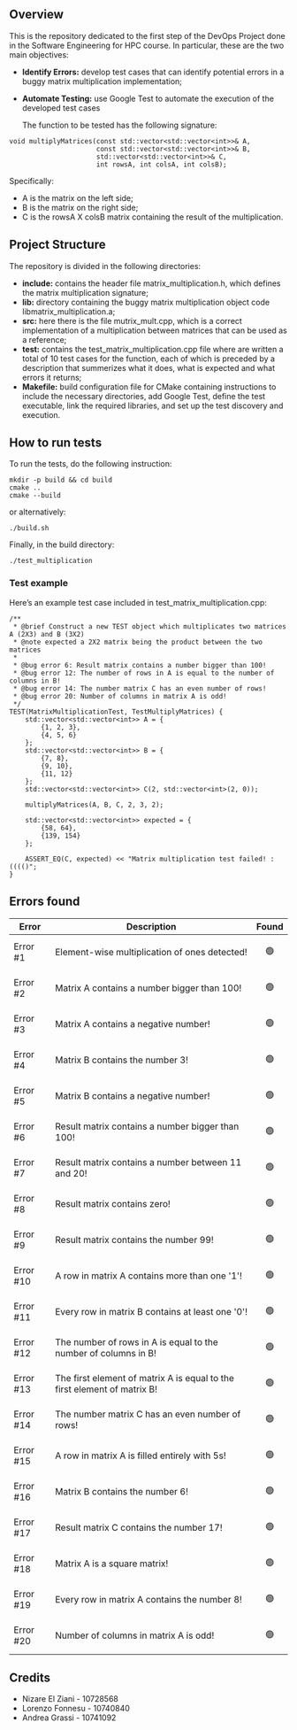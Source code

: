 ## Overview
This is the repository dedicated to the first step of the DevOps Project done in the Software Engineering for HPC course. In particular, these are the two main objectives:

- **Identify Errors:** develop test cases that can identify potential errors in a buggy matrix multiplication implementation;
- **Automate Testing:** use Google Test to automate the execution of the developed test cases

  The function to be tested has the following signature:

```
void multiplyMatrices(const std::vector<std::vector<int>>& A,
                      const std::vector<std::vector<int>>& B,
                      std::vector<std::vector<int>>& C,
                      int rowsA, int colsA, int colsB);
```
Specifically:
- A is the matrix on the left side;
- B is the matrix on the right side;
- C is the rowsA X colsB matrix containing the result of the multiplication.


## Project Structure
The repository is divided in the following directories:
- **include:** contains the header file matrix_multiplication.h, which defines the matrix multiplication signature;
- **lib:** directory containing the buggy matrix multiplication object code libmatrix_multiplication.a;
- **src:** here there is the file mutrix_mult.cpp, which is a correct implementation of a multiplication between matrices that can be used as a reference;
- **test:** contains the test_matrix_multiplication.cpp file where are written a total of 10 test cases for the function, each of which is preceded by a description that summerizes what it does, what is expected and what errors it returns;
- **Makefile:** build configuration file for CMake containing instructions to include the necessary directories, add Google Test, define the test executable, link the required libraries, and set up the test discovery and execution.

## How to run tests

To run the tests, do the following instruction:

```
mkdir -p build && cd build
cmake ..
cmake --build
```
or alternatively:

```
./build.sh
```
Finally, in the build directory:
```
./test_multiplication
```

### Test example

Here’s an example test case included in test_matrix_multiplication.cpp:

```
/**
 * @brief Construct a new TEST object which multiplicates two matrices A (2X3) and B (3X2)
 * @note expected a 2X2 matrix being the product between the two matrices
 * 
 * @bug error 6: Result matrix contains a number bigger than 100!
 * @bug error 12: The number of rows in A is equal to the number of columns in B!
 * @bug error 14: The number matrix C has an even number of rows! 
 * @bug error 20: Number of columns in matrix A is odd!
 */
TEST(MatrixMultiplicationTest, TestMultiplyMatrices) {
    std::vector<std::vector<int>> A = {
        {1, 2, 3},
        {4, 5, 6}
    };
    std::vector<std::vector<int>> B = {
        {7, 8},
        {9, 10},
        {11, 12}
    };
    std::vector<std::vector<int>> C(2, std::vector<int>(2, 0));

    multiplyMatrices(A, B, C, 2, 3, 2);

    std::vector<std::vector<int>> expected = {
        {58, 64},
        {139, 154}
    };

    ASSERT_EQ(C, expected) << "Matrix multiplication test failed! :(((()";
}
```

## Errors found

|Error|Description|Found|
|-----|-----------|-----|
|Error #1| Element-wise multiplication of ones detected! | <p align="center">🟢</p> |
|Error #2| Matrix A contains a number bigger than 100! | <p align="center">🟢</p> |
|Error #3| Matrix A contains a negative number! | <p align="center">🟢</p> |
|Error #4| Matrix B contains the number 3! | <p align="center">🟢</p> |
|Error #5| Matrix B contains a negative number! | <p align="center">🟢</p> |
|Error #6| Result matrix contains a number bigger than 100! | <p align="center">🟢</p> |
|Error #7| Result matrix contains a number between 11 and 20! | <p align="center">🟢</p> |
|Error #8| Result matrix contains zero! | <p align="center">🟢</p> |
|Error #9| Result matrix contains the number 99! | <p align="center">🟢</p> |
|Error #10| A row in matrix A contains more than one '1'! | <p align="center">🟢</p> |
|Error #11| Every row in matrix B contains at least one '0'! | <p align="center">🟢</p> |
|Error #12| The number of rows in A is equal to the number of columns in B! | <p align="center">🟢</p> |
|Error #13| The first element of matrix A is equal to the first element of matrix B! | <p align="center">🟢</p> |
|Error #14| The number matrix C has an even number of rows!  | <p align="center">🟢</p> |
|Error #15| A row in matrix A is filled entirely with 5s! | <p align="center">🟢</p> |
|Error #16| Matrix B contains the number 6! | <p align="center">🟢</p> |
|Error #17| Result matrix C contains the number 17! | <p align="center">🟢</p> |
|Error #18| Matrix A is a square matrix! | <p align="center">🟢</p> |
|Error #19| Every row in matrix A contains the number 8! | <p align="center">🟢</p> |
|Error #20| Number of columns in matrix A is odd! | <p align="center">🟢</p> |

## Credits
- Nizare El Ziani - 10728568
- Lorenzo Fonnesu - 10740840
- Andrea Grassi - 10741092
